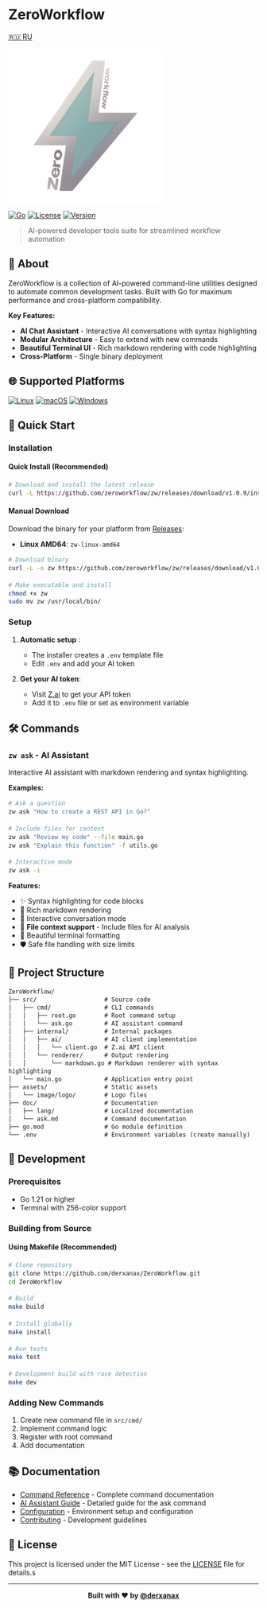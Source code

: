 # ZeroWorkflow

[🇷🇺 RU](doc/lang/README.ru.md)

<img src="assets/image/logo/light_logo.png" alt="ZeroWorkflow Logo" width="310"/>

[![Go](https://img.shields.io/badge/Go-1.21+-00ADD8?style=flat-square&logo=go&logoColor=white)](https://golang.org/)
[![License](https://img.shields.io/badge/License-MIT-brightgreen?style=flat-square)](LICENSE)
[![Version](https://img.shields.io/badge/Version-0.0.1-?style=flat-square)](https://github.com/derxanax/ZeroWorkflow/releases)

> AI-powered developer tools suite for streamlined workflow automation

## 🧶 About

ZeroWorkflow is a collection of AI-powered command-line utilities designed to automate common development tasks. Built with Go for maximum performance and cross-platform compatibility.

**Key Features:**
- **AI Chat Assistant** - Interactive AI conversations with syntax highlighting
- **Modular Architecture** - Easy to extend with new commands
- **Beautiful Terminal UI** - Rich markdown rendering with code highlighting
- **Cross-Platform** - Single binary deployment

## 🌐 Supported Platforms

[![Linux](https://img.shields.io/badge/Linux-FCC624?style=flat-square&logo=linux&logoColor=black)](https://www.linux.org/)
[![macOS](https://img.shields.io/badge/macOS-000000?style=flat-square&logo=apple&logoColor=white)](https://www.apple.com/macos/)
[![Windows](https://img.shields.io/badge/Windows-0078D6?style=flat-square&logo=windows&logoColor=white)](https://www.microsoft.com/windows/)

## 🚀 Quick Start

### Installation

#### Quick Install (Recommended)
```bash
# Download and install the latest release
curl -L https://github.com/zeroworkflow/zw/releases/download/v1.0.9/install.sh | bash
```

#### Manual Download
Download the binary for your platform from [Releases](https://github.com/zeroworkflow/zw/releases/latest):
- **Linux AMD64**: `zw-linux-amd64`

```bash
# Download binary
curl -L -o zw https://github.com/zeroworkflow/zw/releases/download/v1.0.9/zw-linux-amd64

# Make executable and install
chmod +x zw
sudo mv zw /usr/local/bin/
```
### Setup

1. **Automatic setup** :
   - The installer creates a `.env` template file
   - Edit `.env` and add your AI token

2. **Get your AI token**:
   - Visit [Z.ai](https://chat.z.ai) to get your API token
   - Add it to `.env` file or set as environment variable

## 🛠 Commands

### `zw ask` - AI Assistant

Interactive AI assistant with markdown rendering and syntax highlighting.

**Examples:**
```bash
# Ask a question
zw ask "How to create a REST API in Go?"

# Include files for context
zw ask "Review my code" --file main.go
zw ask "Explain this function" -f utils.go

# Interactive mode
zw ask -i
```

**Features:**
- ✨ Syntax highlighting for code blocks
- 📝 Rich markdown rendering
- 🔄 Interactive conversation mode
- 📁 **File context support** - Include files for AI analysis
- 🎨 Beautiful terminal formatting
- 🛡️ Safe file handling with size limits

## 📁 Project Structure

```text
ZeroWorkflow/
├── src/                   # Source code
│   ├── cmd/               # CLI commands
│   │   ├── root.go        # Root command setup
│   │   └── ask.go         # AI assistant command
│   ├── internal/          # Internal packages
│   │   ├── ai/            # AI client implementation
│   │   │   └── client.go  # Z.ai API client
│   │   └── renderer/      # Output rendering
│   │       └── markdown.go # Markdown renderer with syntax highlighting
│   └── main.go            # Application entry point
├── assets/                # Static assets
│   └── image/logo/        # Logo files
├── doc/                   # Documentation
│   ├── lang/              # Localized documentation
│   └── ask.md             # Command documentation
├── go.mod                 # Go module definition
└── .env                   # Environment variables (create manually)
```

## 🔧 Development

### Prerequisites
- Go 1.21 or higher
- Terminal with 256-color support

### Building from Source

#### Using Makefile (Recommended)
```bash
# Clone repository
git clone https://github.com/derxanax/ZeroWorkflow.git
cd ZeroWorkflow

# Build
make build

# Install globally
make install

# Run tests
make test

# Development build with race detection
make dev
```

### Adding New Commands
1. Create new command file in `src/cmd/`
2. Implement command logic
3. Register with root command
4. Add documentation

## 📚 Documentation

- [Command Reference](doc/commands.md) - Complete command documentation
- [AI Assistant Guide](doc/ask.md) - Detailed guide for the ask command
- [Configuration](doc/config.md) - Environment setup and configuration
- [Contributing](doc/contributing.md) - Development guidelines

## 📄 License

This project is licensed under the MIT License - see the [LICENSE](LICENSE) file for details.s

---

<div align="center">
  <strong>Built with ❤️ by <a href="https://github.com/derxanax">@derxanax</a></strong>
</div>